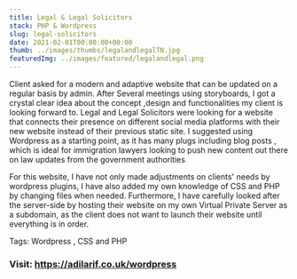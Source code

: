 ```yaml
---
title: Legal & Legal Solicitors
stack: PHP & Wordpress
slug: legal-solicitors
date: 2021-02-01T00:00:00+00:00
thumb: ../images/thumbs/legalandlegalTN.jpg
featuredImg: ../images/featured/legalandlegal.png
---
```


Client asked for a modern and adaptive website that can be updated on a regular basis by admin. After Several meetings using storyboards, I got a crystal clear idea about the concept ,design and functionalities  my client is looking forward to. Legal and Legal Solicitors were looking for a website that connects their presence on different social media platforms with their new website instead of their previous static site. I suggested  using Wordpress as a starting point, as it has many plugs including blog posts , which is ideal for immigration lawyers looking to push new content out there on law updates from the government authorities

For this website, I have not only made adjustments on clients' needs by wordpress plugins, I have also added my own knowledge of CSS and PHP by changing files when needed.  Furthermore,  I have  carefully looked after the server-side by hosting their website on my own Virtual Private Server as a subdomain, as the client does not want to launch their website until everything is in order.

Tags: Wordpress ,  CSS and PHP

### Visit: https://adilarif.co.uk/wordpress